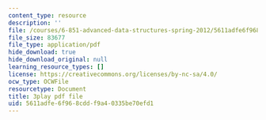 ```yaml
---
content_type: resource
description: ''
file: /courses/6-851-advanced-data-structures-spring-2012/5611adfe6f968cddf9a40335be70efd1_Yarwp7TNTL4.pdf
file_size: 83677
file_type: application/pdf
hide_download: true
hide_download_original: null
learning_resource_types: []
license: https://creativecommons.org/licenses/by-nc-sa/4.0/
ocw_type: OCWFile
resourcetype: Document
title: 3play pdf file
uid: 5611adfe-6f96-8cdd-f9a4-0335be70efd1
---
```

